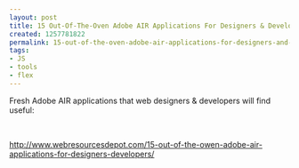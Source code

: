 ```yaml
---
layout: post
title: 15 Out-Of-The-Oven Adobe AIR Applications For Designers & Developers
created: 1257781822
permalink: 15-out-of-the-oven-adobe-air-applications-for-designers-and-developers
tags:
- JS
- tools
- flex
---
```

<p>Fresh Adobe AIR applications that web designers &amp; developers will find useful:</p>
<p>&nbsp;</p>
<p><a href="http://www.webresourcesdepot.com/15-out-of-the-owen-adobe-air-applications-for-designers-developers/">http://www.webresourcesdepot.com/15-out-of-the-owen-adobe-air-applications-for-designers-developers/</a></p>
<p>&nbsp;</p>
